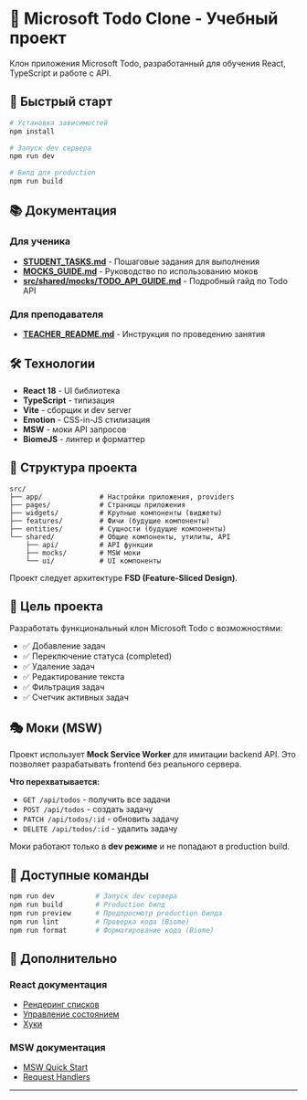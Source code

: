 # 📝 Microsoft Todo Clone - Учебный проект

Клон приложения Microsoft Todo, разработанный для обучения React, TypeScript и работе с API.

## 🚀 Быстрый старт

```bash
# Установка зависимостей
npm install

# Запуск dev сервера
npm run dev

# Билд для production
npm run build
```

## 📚 Документация

### Для ученика

- **[STUDENT_TASKS.md](STUDENT_TASKS.md)** - Пошаговые задания для выполнения
- **[MOCKS_GUIDE.md](MOCKS_GUIDE.md)** - Руководство по использованию моков
- **[src/shared/mocks/TODO_API_GUIDE.md](src/shared/mocks/TODO_API_GUIDE.md)** - Подробный гайд по Todo API

### Для преподавателя

- **[TEACHER_README.md](TEACHER_README.md)** - Инструкция по проведению занятия

## 🛠️ Технологии

- **React 18** - UI библиотека
- **TypeScript** - типизация
- **Vite** - сборщик и dev server
- **Emotion** - CSS-in-JS стилизация
- **MSW** - моки API запросов
- **BiomeJS** - линтер и форматтер

## 📁 Структура проекта

```
src/
├── app/              # Настройки приложения, providers
├── pages/            # Страницы приложения
├── widgets/          # Крупные компоненты (виджеты)
├── features/         # Фичи (будущие компоненты)
├── entities/         # Сущности (будущие компоненты)
└── shared/           # Общие компоненты, утилиты, API
    ├── api/          # API функции
    ├── mocks/        # MSW моки
    └── ui/           # UI компоненты
```

Проект следует архитектуре **FSD (Feature-Sliced Design)**.

## 🎯 Цель проекта

Разработать функциональный клон Microsoft Todo с возможностями:

- ✅ Добавление задач
- ✅ Переключение статуса (completed)
- ✅ Удаление задач
- ✅ Редактирование текста
- ✅ Фильтрация задач
- ✅ Счетчик активных задач

## 🎭 Моки (MSW)

Проект использует **Mock Service Worker** для имитации backend API. Это позволяет разрабатывать frontend без реального сервера.

**Что перехватывается:**

- `GET /api/todos` - получить все задачи
- `POST /api/todos` - создать задачу
- `PATCH /api/todos/:id` - обновить задачу
- `DELETE /api/todos/:id` - удалить задачу

Моки работают только в **dev режиме** и не попадают в production build.

## 🔧 Доступные команды

```bash
npm run dev          # Запуск dev сервера
npm run build        # Production билд
npm run preview      # Предпросмотр production билда
npm run lint         # Проверка кода (Biome)
npm run format       # Форматирование кода (Biome)
```

## 📖 Дополнительно

### React документация

- [Рендеринг списков](https://ru.react.dev/learn#using-hooks)
- [Управление состоянием](https://ru.react.dev/learn/managing-state)
- [Хуки](https://ru.react.dev/reference/react)

### MSW документация

- [MSW Quick Start](https://mswjs.io/docs/getting-started)
- [Request Handlers](https://mswjs.io/docs/concepts/request-handler)

---

